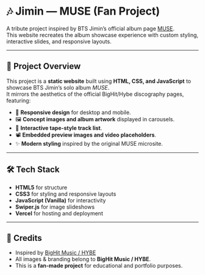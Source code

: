 # 🎶 Jimin — MUSE (Fan Project)

A tribute project inspired by BTS Jimin’s official album page [MUSE](https://ibighit.com/bts/eng/discography/jimin/detail/muse/).  
This website recreates the album showcase experience with custom styling, interactive slides, and responsive layouts.

---

## 📖 Project Overview
This project is a **static website** built using **HTML, CSS, and JavaScript** to showcase BTS Jimin’s solo album *MUSE*.  
It mirrors the aesthetics of the official BigHit/Hybe discography pages, featuring:

- 🎨 **Responsive design** for desktop and mobile.
- 🖼️ **Concept images and album artwork** displayed in carousels.
- 🎵 **Interactive tape-style track list**.
- 📽️ **Embedded preview images and video placeholders**.
- ✨ **Modern styling** inspired by the original MUSE microsite.

---

## 🛠️ Tech Stack
- **HTML5** for structure
- **CSS3** for styling and responsive layouts
- **JavaScript (Vanilla)** for interactivity
- **Swiper.js** for image slideshows
- **Vercel** for hosting and deployment

---

## 📜 Credits
- Inspired by [BigHit Music / HYBE](https://ibighit.com/bts/eng/discography/jimin/detail/muse/)  
- All images & branding belong to **BigHit Music / HYBE**.  
- This is a **fan-made project** for educational and portfolio purposes.
